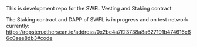 This is development repo for the SWFL Vesting and Staking contract

The Staking contract and DAPP of SWFL is in progress and on test network currently: https://ropsten.etherscan.io/address/0x2bc4a7f23738a8a627191b474616c66c0aee8db3#code
